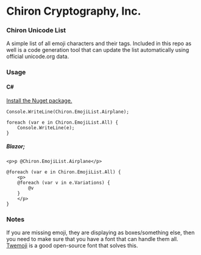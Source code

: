 # Chiron Cryptography, Inc.

### Chiron Unicode List
A simple list of all emoji characters and their tags. Included in this repo as well is a code generation tool that can update the list automatically using official unicode.org data.

### Usage
#### C#
[Install the Nuget package.](https://www.nuget.org/packages/Chiron.EmojiList/)

```
Console.WriteLine(Chiron.EmojiList.Airplane);

foreach (var e in Chiron.EmojiList.All) {
    Console.WriteLine(e);
}
```

##### Blazor;
```
<p>p @Chiron.EmojiList.Airplane</p>

@foreach (var e in Chiron.EmojiList.All) {
    <p>
    @foreach (var v in e.Variations) {
        @v
    }
    </p>
}
```

### Notes
If you are missing emoji, they are displaying as boxes/something else, then you need to make sure that you have a font that can handle them all. [Twemoji](https://twemoji.twitter.com/) is a good open-source font that solves this.
